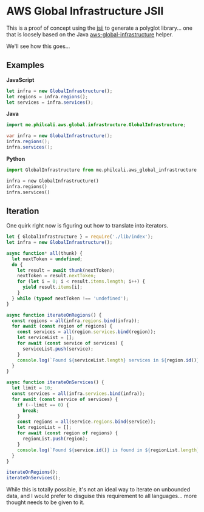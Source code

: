 # AWS Global Infrastructure JSII

This is a proof of concept using the [jsii][1] to generate a polyglot
library... one that is loosely based on the Java
[aws-global-infrastructure][2] helper.

We'll see how this goes...

## Examples

__JavaScript__
``` javascript
let infra = new GlobalInfrastructure();
let regions = infra.regions();
let services = infra.services();
```

__Java__
``` java
import me.philcali.aws.global.infrastructure.GlobalInfrastructure;

var infra = new GlobalInfrastructure();
infra.regions();
infra.services();
```

__Python__
``` python
import GlobalInfrastructure from me.philcali.aws_global_infrastructure

infra = new GlobalInfrastructure()
infra.regions()
infra.services()
```

## Iteration

One quirk right now is figuring out how to translate into iterators.

``` javascript
let { GlobalInfrastructure } = require('./lib/index');
let infra = new GlobalInfrastructure();

async function* all(thunk) {
  let nextToken = undefined;
  do {
    let result = await thunk(nextToken);
    nextToken = result.nextToken;
    for (let i = 0; i < result.items.length; i++) {
      yield result.items[i];
    }
  } while (typeof nextToken !== 'undefined');
}

async function iterateOnRegions() {
  const regions = all(infra.regions.bind(infra));
  for await (const region of regions) {
    const services = all(region.services.bind(region));
    let serviceList = [];
    for await (const service of services) {
      serviceList.push(service);
    }
    console.log(`Found ${serviceList.length} services in ${region.id()}`);
  }
}

async function iterateOnServices() {
  let limit = 10;
  const services = all(infra.services.bind(infra));
  for await (const service of services) {
    if (--limit == 0) {
      break;
    }
    const regions = all(service.regions.bind(service));
    let regionList = [];
    for await (const region of regions) {
      regionList.push(region);
    }
    console.log(`Found ${service.id()} is found in ${regionList.length} regions`);
  }
}

iterateOnRegions();
iterateOnServices();
```

While this is totally possible, it's not an ideal way to iterate on
unbounded data, and I would prefer to disguise this requirement to
all languages... more thought needs to be given to it.

[1]: https://github.com/aws/jsii
[2]: https://github.com/philcali/aws-global-infrastructure
